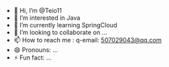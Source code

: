 - 👋 Hi, I’m @Teio11
- 👀 I’m interested in Java
- 🌱 I’m currently learning SpringCloud
- 💞️ I’m looking to collaborate on ...
- 📫 How to reach me : q-email: 507029043@qq.com
- 😄 Pronouns: ...
- ⚡ Fun fact: ...

<!---
Teio11/Teio11 is a ✨ special ✨ repository because its `README.md` (this file) appears on your GitHub profile.
You can click the Preview link to take a look at your changes.
--->
